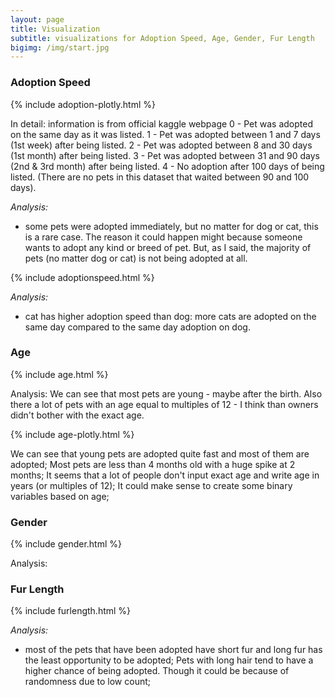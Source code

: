 ```yaml
---
layout: page
title: Visualization
subtitle: visualizations for Adoption Speed, Age, Gender, Fur Length
bigimg: /img/start.jpg
---
```


### Adoption Speed

{% include adoption-plotly.html %}

In detail: information is from official kaggle webpage
0 - Pet was adopted on the same day as it was listed. 
1 - Pet was adopted between 1 and 7 days (1st week) after being listed. 
2 - Pet was adopted between 8 and 30 days (1st month) after being listed. 
3 - Pet was adopted between 31 and 90 days (2nd & 3rd month) after being listed. 
4 - No adoption after 100 days of being listed. (There are no pets in this dataset that waited between 90 and 100 days).

*Analysis:* 
 * some pets were adopted immediately, but no matter for dog or cat, this is a rare case. The reason it could happen might because someone wants to adopt any kind or breed of pet. But, as I said, the majority of pets (no matter dog or cat) is not being adopted at all.
 
{% include adoptionspeed.html %}

*Analysis:* 
 * cat has higher adoption speed than dog: more cats are adopted on the same day compared to the same day adoption on dog.

### Age

{% include age.html %}

Analysis: We can see that most pets are young - maybe after the birth. Also there a lot of pets with an age equal to multiples of 12 - I think than owners didn't bother with the exact age.

{% include age-plotly.html %}

We can see that young pets are adopted quite fast and most of them are adopted; Most pets are less than 4 months old with a huge spike at 2 months; It seems that a lot of people don't input exact age and write age in years (or multiples of 12); It could make sense to create some binary variables based on age;


### Gender

{% include gender.html %}

Analysis: 


### Fur Length

{% include furlength.html %}

*Analysis:*
 * most of the pets that have been adopted have short fur and long fur has the least opportunity to be adopted; Pets with long hair tend to have a higher chance of being adopted. Though it could be because of randomness due to low count;

